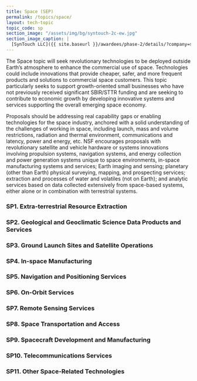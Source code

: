 ```yaml
---
title: Space (SEP)
permalink: /topics/space/
layout: tech-topic
topic_code: sp
section_image: "/assets/img/bg/syntouch-2c-ew.jpg"
section_image_caption: |
  [SynTouch LLC]({{ site.baseurl }}/awardees/phase-2/details/?company=syntouch-llc#syntouch-llc) BioTac Toccare provides tactile evaluations that are consistent, quantifiable, and reflective of human perceptions.
---
```


The Space topic will seek revolutionary technologies to be deployed outside Earth’s atmosphere to enhance the commercial use of space. Technologies could include innovations that provide cheaper, safer, and more frequent products and solutions to commercial space customers. This topic particularly seeks to support growth-oriented small businesses who have not previously received significant SBIR/STTR funding and are seeking to contribute to economic growth by developing innovative systems and services supporting the overall emerging space economy. 

Proposals should be addressing real capability gaps or enabling technologies for the space industry, anchored with a solid understanding of the challenges of working in space, including launch, mass and volume restrictions, radiation and thermal environment, communications and latency, power and energy, etc. NSF encourages proposals with revolutionary satellite and vehicle hardware or systems innovations involving propulsion systems, navigation systems, and energy collection and power generation systems unique to space environments, in-space manufacturing systems and services; Earth imaging and sensing; planetary (other than Earth) physical surveying, mapping, and prospecting services; extraction and processes of water and volatiles (not on Earth); and analytic services based on data collected extensively from space-based systems, either alone or in combination with terrestrial systems.

### SP1. Extra-terrestrial Resource Extraction

### SP2. Geological and Geoclimatic Science Data Products and Services

### SP3. Ground Launch Sites and Satellite Operations

### SP4. In-space Manufacturing

### SP5. Navigation and Positioning Services

### SP6. On-Orbit Services

### SP7. Remote Sensing Services

### SP8. Space Transportation and Access

### SP9. Spacecraft Development and Manufacturing

### SP10. Telecommunications Services

### SP11. Other Space-Related Technologies
